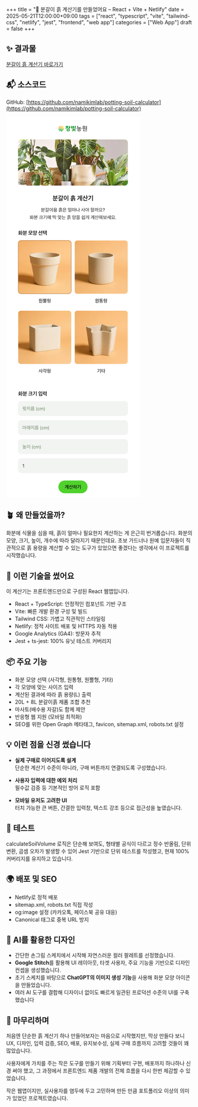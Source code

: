 +++
title = "🌱 분갈이 흙 계산기를 만들었어요 – React + Vite + Netlify"
date = 2025-05-21T12:00:00+09:00
tags = ["react", "typescript", "vite", "tailwind-css", "netlify", "jest", "frontend", "web app"]
categories = ["Web App"]
draft = false
+++

## ✨ 결과물
[분갈이 흙 계산기 바로가기](https://soilcalc.changbitfarm.com/)

## 📬 소스코드
GitHub: [https://github.com/namikimlab/potting-soil-calculator](https://github.com/namikimlab/potting-soil-calculator)

![Potting Soil Calculator](soil-calc-capture.png)

## 🪴 왜 만들었을까?
화분에 식물을 심을 때, 흙이 얼마나 필요한지 계산하는 게 은근히 번거롭습니다.
화분의 모양, 크기, 높이, 개수에 따라 달라지기 때문인데요.
초보 가드너나 원예 입문자들이 직관적으로 흙 용량을 계산할 수 있는 도구가 있었으면 좋겠다는 생각에서 이 프로젝트를 시작했습니다.

## 🔧 이런 기술을 썼어요
이 계산기는 프론트엔드만으로 구성된 React 웹앱입니다.

- React + TypeScript: 안정적인 컴포넌트 기반 구조
- Vite: 빠른 개발 환경 구성 및 빌드
- Tailwind CSS: 가볍고 직관적인 스타일링
- Netlify: 정적 사이트 배포 및 HTTPS 자동 적용
- Google Analytics (GA4): 방문자 추적
- Jest + ts-jest: 100% 유닛 테스트 커버리지

## 📦 주요 기능
- 화분 모양 선택 (사각형, 원통형, 원뿔형, 기타)
- 각 모양에 맞는 사이즈 입력
- 계산된 결과에 따라 흙 용량(L) 출력
- 20L + 8L 분갈이흙 제품 조합 추천
- 마사토(배수용 자갈)도 함께 제안
- 반응형 웹 지원 (모바일 최적화)
- SEO를 위한 Open Graph 메타태그, favicon, sitemap.xml, robots.txt 설정

## 💡 이런 점을 신경 썼습니다
- **실제 구매로 이어지도록 설계**  
단순한 계산기 수준이 아니라, 구매 버튼까지 연결되도록 구성했습니다.

- **사용자 입력에 대한 예외 처리**  
필수값 검증 등 기본적인 방어 로직 포함

- **모바일 유저도 고려한 UI**  
터치 가능한 큰 버튼, 간결한 입력창, 텍스트 강조 등으로 접근성을 높였습니다.

## 🧪 테스트
calculateSoilVolume 로직은 단순해 보여도,
형태별 공식이 다르고 정수 반올림, 단위 변환, 곱셈 오차가 발생할 수 있어
Jest 기반으로 단위 테스트를 작성했고, 현재 100% 커버리지를 유지하고 있습니다.

## 🌍 배포 및 SEO
- Netlify로 정적 배포
- sitemap.xml, robots.txt 직접 작성
- og:image 설정 (카카오톡, 페이스북 공유 대응)
- Canonical 태그로 중복 URL 방지

## 🎨 AI를 활용한 디자인

- 간단한 손그림 스케치에서 시작해 자연스러운 컬러 팔레트를 선정했습니다.
- **Google Stitch**를 활용해 UI 레이아웃, 타겟 사용자, 주요 기능을 기반으로 디자인 컨셉을 생성했습니다.
- 초기 스케치를 바탕으로 **ChatGPT의 이미지 생성 기능**을 사용해 화분 모양 아이콘을 만들었습니다.
- 여러 AI 도구를 결합해 디자이너 없이도 빠르게 일관된 프로덕션 수준의 UI를 구축했습니다

## 👀 마무리하며
처음엔 단순한 흙 계산기 하나 만들어보자는 마음으로 시작했지만,
막상 만들다 보니 UX, 디자인, 입력 검증, SEO, 배포, 유지보수성, 실제 구매 흐름까지 고려할 것들이 꽤 많았습니다.

사용자에게 가치를 주는 작은 도구를 만들기 위해
기획부터 구현, 배포까지 하나하나 신경 써야 했고,
그 과정에서 프론트엔드 제품 개발의 전체 흐름을 다시 한번 체감할 수 있었습니다.

작은 웹앱이지만, 실사용자를 염두에 두고 고민하며 만든 만큼
포트폴리오 이상의 의미가 있었던 프로젝트였습니다.

